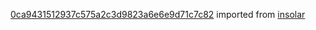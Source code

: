 [0ca9431512937c575a2c3d9823a6e6e9d71c7c82](https://github.com/insolar/insolar/commit/0ca9431512937c575a2c3d9823a6e6e9d71c7c82) imported from [insolar](https://github.com/insolar/insolar)
